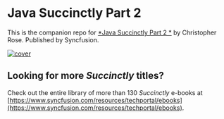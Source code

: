 # Java Succinctly Part 2
This is the companion repo for [*Java Succinctly Part 2 *](https://www.syncfusion.com/resources/techportal/details/ebooks/Java_Succinctly_Part_2) by Christopher Rose. Published by Syncfusion.

[![cover](https://github.com/SyncfusionSuccinctlyE-Books/Java-Succinctly-Part-2/blob/master/cover.png)](https://www.syncfusion.com/resources/techportal/details/ebooks/Java_Succinctly_Part_2)

## Looking for more _Succinctly_ titles?

Check out the entire library of more than 130 _Succinctly_ e-books at [https://www.syncfusion.com/resources/techportal/ebooks](https://www.syncfusion.com/resources/techportal/ebooks).